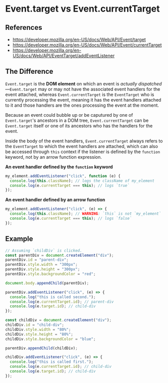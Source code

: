 # Event.target vs Event.currentTarget

## References

- https://developer.mozilla.org/en-US/docs/Web/API/Event/target
- https://developer.mozilla.org/en-US/docs/Web/API/Event/currentTarget
- https://developer.mozilla.org/en-US/docs/Web/API/EventTarget/addEventListener

## The Difference

`Event.target` is the **DOM element** on which an event is _actually dispatched_—`Event.target` may or may not have the associated event handlers for the event attached, whereas `Event.currentTarget` is the `EventTarget` who is currently processing the event, meaning it has the event handlers attached to it and those handlers are the ones processing the event at the moment.

Because an event could bubble up or be caputured by one of `Event.target`'s ancestors in a DOM tree, `Event.currentTarget` can be `Event.target` itself or one of its ancestors who has the handlers for the event.

Inside the body of the event handlers, `Event.currentTarget` always refers to the `EventTarget` to which the event handlers are attached, which can also be accessed through `this` context if the listener is defined by the `function` keyword, not by an arrow function expression.

**An event handler defined by the `function` keyword**

```js
my_element.addEventListener("click", function (e) {
  console.log(this.className); // logs the className of my_element
  console.log(e.currentTarget === this); // logs `true`
});
```

**An event handler defined by an arrow function**

```js
my_element.addEventListener("click", (e) => {
  console.log(this.className); // WARNING: `this` is not `my_element`
  console.log(e.currentTarget === this); // logs `false`
});
```

## Example

```js
// Assuming `childDiv` is clicked.
const parentDiv = document.createElement("div");
parentDiv.id = "parent-div";
parentDiv.style.width = "300px";
parentDiv.style.height = "300px";
parentDiv.style.backgroundColor = "red";

document.body.appendChild(parentDiv);

parentDiv.addEventListener("click", (e) => {
  console.log("this is called second.");
  console.log(e.currentTarget.id); // parent-div
  console.log(e.target.id); // child-div
});

const childDiv = document.createElement("div");
childDiv.id = "child-div";
childDiv.style.width = "80%";
childDiv.style.height = "80%";
childDiv.style.backgroundColor = "blue";

parentDiv.appendChild(childDiv);

childDiv.addEventListener("click", (e) => {
  console.log("this is called first.");
  console.log(e.currentTarget.id); // child-div
  console.log(e.target.id); // child-div
});
```
